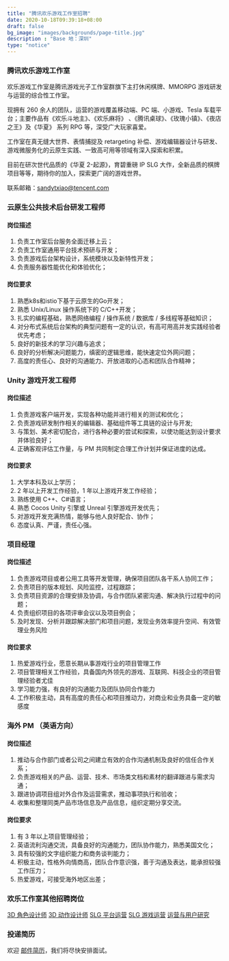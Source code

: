```yaml
---
title: "腾讯欢乐游戏工作室招聘"
date: 2020-10-18T09:39:18+08:00
draft: false
bg_image: "images/backgrounds/page-title.jpg"
description : "Base 地：深圳"
type: "notice"
---
```


### 腾讯欢乐游戏工作室
  
欢乐游戏工作室是腾讯游戏光子工作室群旗下主打休闲棋牌、MMORPG 游戏研发与运营的综合性工作室。

现拥有 260 余人的团队，运营的游戏覆盖移动端、PC 端、小游戏、Tesla 车载平台；主要作品有《欢乐斗地主》、《欢乐麻将》 、《腾讯桌球》、《玫瑰小镇》、《夜店之王》及《华夏》 系列 RPG 等，深受广大玩家喜爱。

工作室在真无缝大世界、表情捕捉及 retargeting 补偿、游戏编辑器设计与研发、游戏微服务化的云原生实践、一致高可用等领域有深入探索和积累。

目前在研次世代品质的《华夏 2-起源》，育碧重磅 IP SLG 大作，全新品质的棋牌项目等等，期待你的加入，探索更广阔的游戏世界。

联系邮箱：sandytxiao@tencent.com
  
### 云原生公共技术后台研发工程师

#### 岗位描述

1. 负责工作室后台服务全面迁移上云；
2. 负责工作室通用平台技术预研与开发；
3. 负责游戏后台架构设计，系统模块以及新特性开发；
4. 负责服务器性能优化和体验优化；

#### 岗位要求    

1. 熟悉k8s和istio下基于云原生的Go开发；
2. 熟悉 Unix/Linux 操作系统下的 C/C++开发；
3. 扎实的编程基础，熟悉网络编程 / 操作系统 / 数据库 / 多线程等基础知识；
4. 对分布式系统后台架构的典型问题有一定的认识，有高可用高并发实践经验者优先考虑；
5. 良好的新技术的学习兴趣与追求；
6. 良好的分析解决问题能力，缜密的逻辑思维，能快速定位外网问题；
7. 高度的责任心、良好的沟通能力、开放进取的心态和团队合作精神； 

### Unity 游戏开发工程师

#### 岗位描述

1. 负责游戏客户端开发，实现各种功能并进行相关的测试和优化；
2. 负责游戏研发制作相关的编辑器、基础组件等工具链的设计与开发;
3. 与策划、美术密切配合，进行各种必要的尝试和探索，以使功能达到设计要求并体验良好；
4. 正确客观评估工作量，与 PM 共同制定合理工作计划并保证进度的达成。 

#### 岗位要求    

1. 大学本科及以上学历；
2. 2 年以上开发工作经验，1 年以上游戏开发工作经验；
3. 熟练使用 C++、C#语言；
4. 熟悉 Cocos Unity 引擎或 Unreal 引擎游戏开发优先；
5. 对游戏开发充满热情，能够与他人良好配合、协作；
6. 态度认真、严谨，责任心强。

### 项目经理

#### 岗位描述

1. 负责游戏项目或者公用工具等开发管理，确保项目团队各干系人协同工作；
2. 负责项目的版本规划、风险监控，过程跟踪；
3. 负责项目资源的合理安排及协调，与合作团队紧密沟通、解决执行过程中的问题；
4. 负责组织项目的各项评审会议以及项目例会；
5. 及时发现、分析并跟踪解决部门和项目问题，发现业务效率提升空间、有效管理业务风险

#### 岗位要求    

1. 热爱游戏行业，愿意长期从事游戏行业的项目管理工作
2. 项目管理相关工作经验，具备国内外领先的游戏、互联网、科技企业的项目管理经验者尤佳
3. 学习能力强，有良好的沟通能力及团队协同合作能力
4. 工作积极主动，具有高度的责任心和项目推动力，对商业和业务具备一定的敏感度

### 海外 PM （英语方向）

#### 岗位描述

1. 推动与合作部门或者公司之间建立有效的合作沟通机制及良好的信任合作关系； 
2. 负责游戏相关的产品、运营、技术、市场类文档和素材的翻译跟进与需求沟通； 
3. 跟进协调项目组对外合作及运营需求，推动事项执行和验收； 
4. 收集和整理同类产品市场信息及产品信息，组织定期分享交流。

#### 岗位要求    

1. 有 3 年以上项目管理经验； 
2. 英语流利沟通交流，具备良好的沟通能力，团队协作能力，熟悉美国文化； 
3. 具有较强的文字组织能力和商务谈判能力； 
4. 积极主动，性格外向情商高，团队合作意识强，善于沟通及表达，能承担较强工作压力； 
5. 热爱游戏，可接受海外地区出差；

### 欢乐工作室其他招聘岗位

[3D 角色设计师](https://careers.tencent.com/jobdesc.html?postId=1293816820913938432)
[3D 动作设计师](https://careers.tencent.com/jobdesc.html?postId=1267699514735599616)
[SLG 平台运营](https://careers.tencent.com/jobdesc.html?postId=1301489409215963136)
[SLG 游戏运营](https://careers.tencent.com/jobdesc.html?postId=1301489409765416960)
[运营与用户研究](https://careers.tencent.com/jobdesc.html?postId=1298867945715277824)

### 投递简历
  
欢迎 [邮件简历](mailto:sandytxiao@tencent.com)，我们将尽快安排面试。

